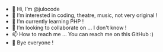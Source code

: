 - 👋 Hi, I’m @julocode
- 👀 I’m interested in coding, theatre, music, not very original !
- 🌱 I’m currently learning PHP !
- 💞️ I’m looking to collaborate on ... I don't know !
- 📫 How to reach me ... You can reach me on this GitHub :)
- 🙌 Bye everyone ! 

<!---
julocode/julocode is a ✨ special ✨ repository because its `README.md` (this file) appears on your GitHub profile.
You can click the Preview link to take a look at your changes.
--->
